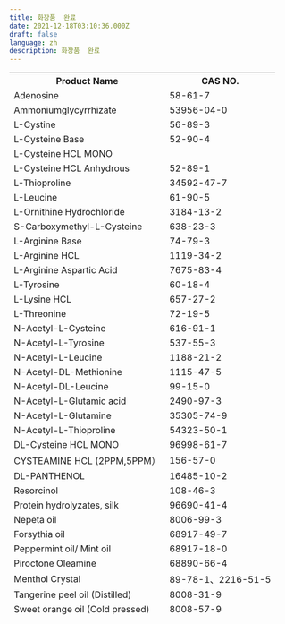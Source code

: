 ```yaml
---
title: 화장품  완료
date: 2021-12-18T03:10:36.000Z
draft: false
language: zh
description: 화장품  완료
---
```


<section class="lg:pb-24">
  <div class="max-w-screen-md px-4 mx-auto">
<table class="border-collapse table-auto w-full text-sm">
<thead>
    <tr class="bg-slate-5">
        <th class="border dark:border-slate-600 font-medium p-4 pl-8 pt-3 pb-3 text-slate-400 dark:text-slate-200 text-left">Product Name</th>
        <th class="border dark:border-slate-600 font-medium p-4 pl-8 pt-3 pb-3 text-slate-400 dark:text-slate-200 text-left">CAS NO.</th>
    </tr>
    <thead>
    <tr>
        <td class="border border-slate-200 dark:border-slate-600 p-4 pl-8 text-slate-500 dark:text-slate-400">Adenosine</td>
        <td class="border border-slate-200 dark:border-slate-600 p-4 pl-8 text-slate-500 dark:text-slate-400">58-61-7</td>
    </tr>
    <tr>
        <td class="border border-slate-200 dark:border-slate-600 p-4 pl-8 text-slate-500 dark:text-slate-400">Ammoniumglycyrrhizate</td>
        <td class="border border-slate-200 dark:border-slate-600 p-4 pl-8 text-slate-500 dark:text-slate-400">53956-04-0</td>
    </tr>
    <tr>
        <td class="border border-slate-200 dark:border-slate-600 p-4 pl-8 text-slate-500 dark:text-slate-400">L-Cystine</td>
        <td class="border border-slate-200 dark:border-slate-600 p-4 pl-8 text-slate-500 dark:text-slate-400">56-89-3</td>
    </tr>
    <tr>
        <td class="border border-slate-200 dark:border-slate-600 p-4 pl-8 text-slate-500 dark:text-slate-400">L-Cysteine Base</td>
        <td class="border border-slate-200 dark:border-slate-600 p-4 pl-8 text-slate-500 dark:text-slate-400">52-90-4</td>
    </tr>
    <tr>
        <td class="border border-slate-200 dark:border-slate-600 p-4 pl-8 text-slate-500 dark:text-slate-400">L-Cysteine HCL MONO</td>
        <td class="border border-slate-200 dark:border-slate-600 p-4 pl-8 text-slate-500 dark:text-slate-400"></td>
    </tr>
    <tr>
        <td class="border border-slate-200 dark:border-slate-600 p-4 pl-8 text-slate-500 dark:text-slate-400">L-Cysteine HCL Anhydrous</td>
        <td class="border border-slate-200 dark:border-slate-600 p-4 pl-8 text-slate-500 dark:text-slate-400">52-89-1</td>
    </tr>
    <tr>
        <td class="border border-slate-200 dark:border-slate-600 p-4 pl-8 text-slate-500 dark:text-slate-400">L-Thioproline</td>
        <td class="border border-slate-200 dark:border-slate-600 p-4 pl-8 text-slate-500 dark:text-slate-400">34592-47-7</td>
    </tr>
    <tr>
        <td class="border border-slate-200 dark:border-slate-600 p-4 pl-8 text-slate-500 dark:text-slate-400">L-Leucine</td>
        <td class="border border-slate-200 dark:border-slate-600 p-4 pl-8 text-slate-500 dark:text-slate-400">61-90-5</td>
    </tr>
    <tr>
        <td class="border border-slate-200 dark:border-slate-600 p-4 pl-8 text-slate-500 dark:text-slate-400">L-Ornithine Hydrochloride</td>
        <td class="border border-slate-200 dark:border-slate-600 p-4 pl-8 text-slate-500 dark:text-slate-400">3184-13-2</td>
    </tr>
    <tr>
        <td class="border border-slate-200 dark:border-slate-600 p-4 pl-8 text-slate-500 dark:text-slate-400">S-Carboxymethyl-L-Cysteine</td>
        <td class="border border-slate-200 dark:border-slate-600 p-4 pl-8 text-slate-500 dark:text-slate-400">638-23-3</td>
    </tr>
    <tr>
        <td class="border border-slate-200 dark:border-slate-600 p-4 pl-8 text-slate-500 dark:text-slate-400">L-Arginine Base</td>
        <td class="border border-slate-200 dark:border-slate-600 p-4 pl-8 text-slate-500 dark:text-slate-400">74-79-3</td>
    </tr>
    <tr>
        <td class="border border-slate-200 dark:border-slate-600 p-4 pl-8 text-slate-500 dark:text-slate-400">L-Arginine HCL</td>
        <td class="border border-slate-200 dark:border-slate-600 p-4 pl-8 text-slate-500 dark:text-slate-400">1119-34-2</td>
    </tr>
    <tr>
        <td class="border border-slate-200 dark:border-slate-600 p-4 pl-8 text-slate-500 dark:text-slate-400">L-Arginine Aspartic Acid</td>
        <td class="border border-slate-200 dark:border-slate-600 p-4 pl-8 text-slate-500 dark:text-slate-400">7675-83-4</td>
    </tr>
    <tr>
        <td class="border border-slate-200 dark:border-slate-600 p-4 pl-8 text-slate-500 dark:text-slate-400">L-Tyrosine</td>
        <td class="border border-slate-200 dark:border-slate-600 p-4 pl-8 text-slate-500 dark:text-slate-400">60-18-4</td>
    </tr>
    <tr>
        <td class="border border-slate-200 dark:border-slate-600 p-4 pl-8 text-slate-500 dark:text-slate-400">L-Lysine HCL</td>
        <td class="border border-slate-200 dark:border-slate-600 p-4 pl-8 text-slate-500 dark:text-slate-400">657-27-2</td>
    </tr>
    <tr>
        <td class="border border-slate-200 dark:border-slate-600 p-4 pl-8 text-slate-500 dark:text-slate-400">L-Threonine</td>
        <td class="border border-slate-200 dark:border-slate-600 p-4 pl-8 text-slate-500 dark:text-slate-400">72-19-5</td>
    </tr>
    <tr>
        <td class="border border-slate-200 dark:border-slate-600 p-4 pl-8 text-slate-500 dark:text-slate-400">N-Acetyl-L-Cysteine</td>
        <td class="border border-slate-200 dark:border-slate-600 p-4 pl-8 text-slate-500 dark:text-slate-400">616-91-1</td>
    </tr>
    <tr>
        <td class="border border-slate-200 dark:border-slate-600 p-4 pl-8 text-slate-500 dark:text-slate-400">N-Acetyl-L-Tyrosine</td>
        <td class="border border-slate-200 dark:border-slate-600 p-4 pl-8 text-slate-500 dark:text-slate-400">537-55-3</td>
    </tr>
    <tr>
        <td class="border border-slate-200 dark:border-slate-600 p-4 pl-8 text-slate-500 dark:text-slate-400">N-Acetyl-L-Leucine</td>
        <td class="border border-slate-200 dark:border-slate-600 p-4 pl-8 text-slate-500 dark:text-slate-400">1188-21-2</td>
    </tr>
    <tr>
        <td class="border border-slate-200 dark:border-slate-600 p-4 pl-8 text-slate-500 dark:text-slate-400">N-Acetyl-DL-Methionine</td>
        <td class="border border-slate-200 dark:border-slate-600 p-4 pl-8 text-slate-500 dark:text-slate-400">1115-47-5</td>
    </tr>
    <tr>
        <td class="border border-slate-200 dark:border-slate-600 p-4 pl-8 text-slate-500 dark:text-slate-400">N-Acetyl-DL-Leucine</td>
        <td class="border border-slate-200 dark:border-slate-600 p-4 pl-8 text-slate-500 dark:text-slate-400">99-15-0</td>
    </tr>
    <tr>
        <td class="border border-slate-200 dark:border-slate-600 p-4 pl-8 text-slate-500 dark:text-slate-400">N-Acetyl-L-Glutamic acid</td>
        <td class="border border-slate-200 dark:border-slate-600 p-4 pl-8 text-slate-500 dark:text-slate-400">2490-97-3</td>
    </tr>
    <tr>
        <td class="border border-slate-200 dark:border-slate-600 p-4 pl-8 text-slate-500 dark:text-slate-400">N-Acetyl-L-Glutamine</td>
        <td class="border border-slate-200 dark:border-slate-600 p-4 pl-8 text-slate-500 dark:text-slate-400">35305-74-9</td>
    </tr>
    <tr>
        <td class="border border-slate-200 dark:border-slate-600 p-4 pl-8 text-slate-500 dark:text-slate-400">N-Acetyl-L-Thioproline</td>
        <td class="border border-slate-200 dark:border-slate-600 p-4 pl-8 text-slate-500 dark:text-slate-400">54323-50-1</td>
    </tr>
    <tr>
        <td class="border border-slate-200 dark:border-slate-600 p-4 pl-8 text-slate-500 dark:text-slate-400">DL-Cysteine HCL MONO</td>
        <td class="border border-slate-200 dark:border-slate-600 p-4 pl-8 text-slate-500 dark:text-slate-400">96998-61-7</td>
    </tr>
    <tr>
        <td class="border border-slate-200 dark:border-slate-600 p-4 pl-8 text-slate-500 dark:text-slate-400">CYSTEAMINE HCL (2PPM,5PPM）</td>
        <td class="border border-slate-200 dark:border-slate-600 p-4 pl-8 text-slate-500 dark:text-slate-400">156-57-0</td>
    </tr>
    <tr>
        <td class="border border-slate-200 dark:border-slate-600 p-4 pl-8 text-slate-500 dark:text-slate-400">DL-PANTHENOL</td>
        <td class="border border-slate-200 dark:border-slate-600 p-4 pl-8 text-slate-500 dark:text-slate-400">16485-10-2</td>
    </tr>
    <tr>
        <td class="border border-slate-200 dark:border-slate-600 p-4 pl-8 text-slate-500 dark:text-slate-400">Resorcinol</td>
        <td class="border border-slate-200 dark:border-slate-600 p-4 pl-8 text-slate-500 dark:text-slate-400">108-46-3</td>
    </tr>
    <tr>
        <td class="border border-slate-200 dark:border-slate-600 p-4 pl-8 text-slate-500 dark:text-slate-400">Protein hydrolyzates, silk</td>
        <td class="border border-slate-200 dark:border-slate-600 p-4 pl-8 text-slate-500 dark:text-slate-400">96690-41-4</td>
    </tr>
    <tr>
        <td class="border border-slate-200 dark:border-slate-600 p-4 pl-8 text-slate-500 dark:text-slate-400">Nepeta oil</td>
        <td class="border border-slate-200 dark:border-slate-600 p-4 pl-8 text-slate-500 dark:text-slate-400">8006-99-3</td>
    </tr>
    <tr>
        <td class="border border-slate-200 dark:border-slate-600 p-4 pl-8 text-slate-500 dark:text-slate-400">Forsythia oil</td>
        <td class="border border-slate-200 dark:border-slate-600 p-4 pl-8 text-slate-500 dark:text-slate-400">68917-49-7</td>
    </tr>
    <tr>
        <td class="border border-slate-200 dark:border-slate-600 p-4 pl-8 text-slate-500 dark:text-slate-400">Peppermint oil/ Mint oil</td>
        <td class="border border-slate-200 dark:border-slate-600 p-4 pl-8 text-slate-500 dark:text-slate-400">68917-18-0</td>
    </tr>
    <tr>
        <td class="border border-slate-200 dark:border-slate-600 p-4 pl-8 text-slate-500 dark:text-slate-400">Piroctone Oleamine</td>
        <td class="border border-slate-200 dark:border-slate-600 p-4 pl-8 text-slate-500 dark:text-slate-400">68890-66-4</td>
    </tr>
    <tr>
        <td class="border border-slate-200 dark:border-slate-600 p-4 pl-8 text-slate-500 dark:text-slate-400">Menthol Crystal</td>
        <td class="border border-slate-200 dark:border-slate-600 p-4 pl-8 text-slate-500 dark:text-slate-400">89-78-1、2216-51-5</td>
    </tr>
    <tr>
        <td class="border border-slate-200 dark:border-slate-600 p-4 pl-8 text-slate-500 dark:text-slate-400">Tangerine peel oil (Distilled)</td>
        <td class="border border-slate-200 dark:border-slate-600 p-4 pl-8 text-slate-500 dark:text-slate-400">8008-31-9</td>
    </tr>
    <tr>
        <td class="border border-slate-200 dark:border-slate-600 p-4 pl-8 text-slate-500 dark:text-slate-400">Sweet orange oil (Cold pressed)</td>
        <td class="border border-slate-200 dark:border-slate-600 p-4 pl-8 text-slate-500 dark:text-slate-400">8008-57-9</td>
    </tr>
</table>

  </div>
</section>
